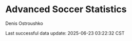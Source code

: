 # Advanced Soccer Statistics
Denis Ostroushko

<!-- gfm -->

Last successful data update: 2025-06-23 03:22:32 CST
